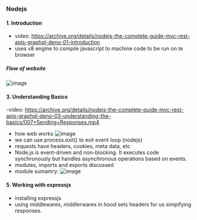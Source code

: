 ### Nodejs

#### 1. Introduction
- video: https://archive.org/details/nodejs-the-complete-guide-mvc-rest-apis-graphql-deno-01-introduction
- uses v8 engine to compile javascript to machine code to be run on te browser

##### Flow of website
![image](https://github.com/user-attachments/assets/a8bce53e-83aa-4f68-a139-f48138d75d05)

#### 3. Understanding Basics 
-video: https://archive.org/details/nodejs-the-complete-guide-mvc-rest-apis-graphql-deno-03-understanding-the-basics/007+Sending+Responses.mp4
- how web works
![image](https://github.com/user-attachments/assets/0a29521c-2075-4ea2-bfcf-577519f78ceb)
- we can use process.exit() to exit event loop (nodejs)
- requests have headers, cookies, meta data, etc
- Node.js is event-driven and non-blocking. It executes code synchronously but handles asynchronous operations based on events.
- modules, imports and exports discussed
- module sumamry: ![image](https://github.com/user-attachments/assets/cd94b8bf-7b0f-4600-b35c-9161b5bb4aae)

#### 5. Working with expressjs
- installing expressjs
- using middlewares, middlerwares in hood sets headers for us simpifying responses.